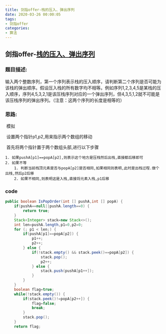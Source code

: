 ```yaml
---
title: 剑指offer-栈的压入、弹出序列
date: 2020-03-26 00:00:05
tags:
- 剑指offer
categories:
- 算法
---
```

## 剑指offer-[栈的压入、弹出序列](https://www.nowcoder.com/practice/d77d11405cc7470d82554cb392585106?tpId=13&tqId=11174&tPage=1&rp=1&ru=/ta/coding-interviews&qru=/ta/coding-interviews/question-ranking)

### 题目描述:

输入两个整数序列，第一个序列表示栈的压入顺序，请判断第二个序列是否可能为该栈的弹出顺序。假设压入栈的所有数字均不相等。例如序列1,2,3,4,5是某栈的压入顺序，序列4,5,3,2,1是该压栈序列对应的一个弹出序列，但4,3,5,1,2就不可能是该压栈序列的弹出序列。（注意：这两个序列的长度是相等的）

<!--more-->
### 思路:

​	模拟

​	设置两个指针p1,p2,用来指示两个数组的移动

​	首先将两个指针置于两个数组头部,进行以下步骤

	1. 如果pushA[p1]==popA[p2],则表示这个地方是压栈然后出栈,直接都后移即可
 	2. 如果不等
      	1. 判断当前栈顶元素是否与popA[p2]是否相同,如果相同则表明,此时是出栈过程.做个出栈,然后p2后移
      	2. 如果不相同,则表明这是入栈,直接将元素入栈,p1后移

### code

```java
public boolean IsPopOrder(int [] pushA,int [] popA) {
    if(pushA==null||pushA.length==0) {
        return true;
    }
    Stack<Integer> stack=new Stack<>();
    int len=pushA.length,p1=0,p2=0;
    for (; p1 < len;) {
        if(pushA[p1]==popA[p2]) {
            p1++;
            p2++;
        } else {
            if(!stack.empty() && stack.peek()==popA[p2]) {
                stack.pop();
                p2++;
            } else {
                stack.push(pushA[p1++]);
            }
        }
    }
    boolean flag=true;
    while(!stack.empty()) {
        if(stack.peek()!=popA[p2++]) {
            flag=false;
            break;
        }
        stack.pop();
    }
    return flag;
```



